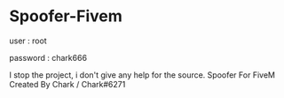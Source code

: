# Spoofer-Fivem
user : root



password : chark666

I stop the project, i don't give any help for the source.
Spoofer For FiveM Created By  Chark / Chark#6271
